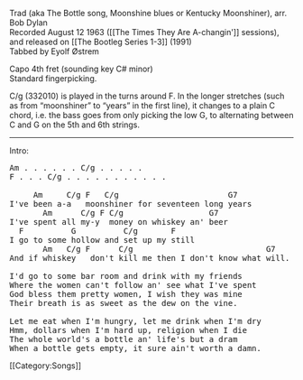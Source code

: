 Trad (aka The Bottle song, Moonshine blues or Kentucky Moonshiner), arr. Bob Dylan<br>
Recorded August 12 1963 ([[The Times They Are A-changin']]
sessions), and released on [[The Bootleg Series 1-3]] (1991)<br>
Tabbed by Eyolf Østrem

Capo 4th fret (sounding key C# minor)<br>
Standard fingerpicking.

C/g (332010) is played in the turns around F. In the longer stretches
(such as from “moonshiner” to “years” in the first line), it
changes to a plain C chord, i.e. the bass goes from only picking the
low G, to alternating between C and G on the 5th and 6th strings.

----
Intro:

<pre class="verse">
Am . . . . . . C/g . . . . .
F . . . C/g . . . . . . . . . . .

     Am     C/g F   C/g                       G7
I've been a-a   moonshiner for seventeen long years
       Am      C/g F C/g                  G7
I've spent all my-y  money on whiskey an' beer
  F          G          C/g       F
I go to some hollow and set up my still
       Am   C/g F      C/g                            G7
And if whiskey   don't kill me then I don't know what will.

I'd go to some bar room and drink with my friends
Where the women can't follow an' see what I've spent
God bless them pretty women, I wish they was mine
Their breath is as sweet as the dew on the vine.

Let me eat when I'm hungry, let me drink when I'm dry
Hmm, dollars when I'm hard up, religion when I die
The whole world's a bottle an' life's but a dram
When a bottle gets empty, it sure ain't worth a damn.
</pre>

[[Category:Songs]]